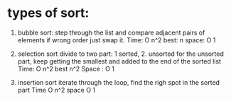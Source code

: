 # types of sort:
1. bubble sort:
step through the list and compare adjacent pairs of elements if wrong order just swap it.
Time: O n^2 best: n
space: O 1

2. selection sort
divide to two part: 1 sorted, 2. unsorted
for the unsorted part, keep getting the smallest and added to the end of the sorted list
Time: O n^2 best n^2
Space : O 1

3. insertion sort
iterate through the loop, find the righ spot in the sorted part
Time O n^2
space O 1
